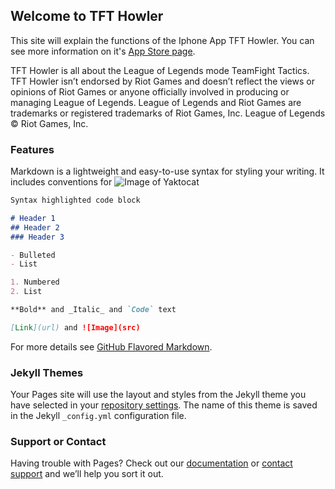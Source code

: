 ## Welcome to TFT Howler

This site will explain the functions of the Iphone App TFT Howler. You can see more information on it's [App Store page](https://apps.apple.com/ke/app/tft-howler/id1475359764).

TFT Howler is all about the League of Legends mode TeamFight Tactics. TFT Howler isn’t endorsed by Riot Games and doesn’t reflect the views or opinions of Riot Games
or anyone officially involved in producing or managing League of Legends. League of Legends and Riot Games are
trademarks or registered trademarks of Riot Games, Inc. League of Legends © Riot Games, Inc.

### Features

Markdown is a lightweight and easy-to-use syntax for styling your writing. It includes conventions for
![Image of Yaktocat](https://is3-ssl.mzstatic.com/image/thumb/Purple113/v4/b9/79/08/b9790812-1c9c-ec76-a683-1824e2d93ded/pr_source.png/690x0w.jpg)
```markdown
Syntax highlighted code block

# Header 1
## Header 2
### Header 3

- Bulleted
- List

1. Numbered
2. List

**Bold** and _Italic_ and `Code` text

[Link](url) and ![Image](src)
```

For more details see [GitHub Flavored Markdown](https://guides.github.com/features/mastering-markdown/).

### Jekyll Themes

Your Pages site will use the layout and styles from the Jekyll theme you have selected in your [repository settings](https://github.com/pombolo/tfthowler/settings). The name of this theme is saved in the Jekyll `_config.yml` configuration file.

### Support or Contact

Having trouble with Pages? Check out our [documentation](https://help.github.com/categories/github-pages-basics/) or [contact support](https://github.com/contact) and we’ll help you sort it out.
